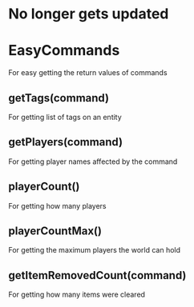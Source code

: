 # No longer gets updated

# EasyCommands
For easy getting the return values of commands

## getTags(command)
For getting list of tags on an entity

## getPlayers(command)
For getting player names affected by the command

## playerCount()
For getting how many players

## playerCountMax()
For getting the maximum players the world can hold

## getItemRemovedCount(command)
For getting how many items were cleared

